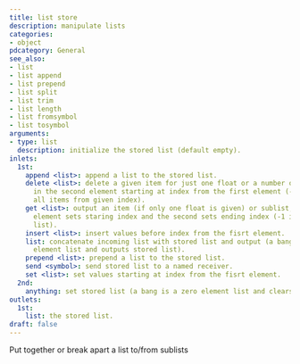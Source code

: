 ```yaml
---
title: list store
description: manipulate lists
categories:
- object
pdcategory: General
see_also:
- list
- list append
- list prepend
- list split
- list trim
- list length
- list fromsymbol
- list tosymbol
arguments:
- type: list
  description: initialize the stored list (default empty).
inlets:
  1st:
    append <list>: append a list to the stored list.
    delete <list>: delete a given item for just one float or a number of items specified
      in the second element starting at index from the first element (-1 means delete
      all items from given index).
    get <list>: output an item (if only one float is given) or sublist, where first
      element sets staring index and the second sets ending index (-1 is end of the
      list).
    insert <list>: insert values before index from the fisrt element.
    list: concatenate incoming list with stored list and output (a bang is a zero
      element list and outputs stored list).
    prepend <list>: prepend a list to the stored list.
    send <symbol>: send stored list to a named receiver.
    set <list>: set values starting at index from the fisrt element.
  2nd:
    anything: set stored list (a bang is a zero element list and clears it).
outlets:
  1st:
    list: the stored list.
draft: false
---
```

Put together or break apart a list to/from sublists

